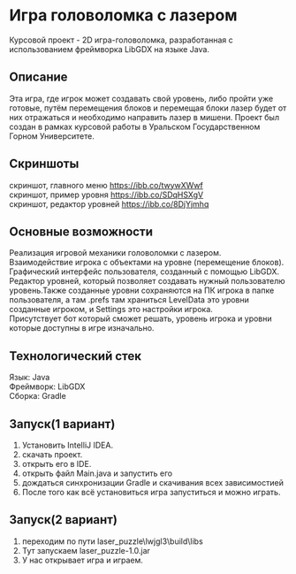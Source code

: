 # Игра головоломка с лазером 

Курсовой проект - 2D игра-головоломка, разработанная с использованием фреймворка LibGDX на языке Java.
## Описание 
Эта игра, где игрок может создавать свой уровень, либо пройти уже готовые, путём перемещения блоков и перемещая блоки лазер будет от них отражаться и необходимо направить лазер в мишени. Проект был создан в рамках курсовой работы в Уральском Государственном Горном Университете.
## Скриншоты
скриншот, главного меню      https://ibb.co/twywXWwf  
скриншот, пример уровня      https://ibb.co/SDqHSXgV  
скриншот, редактор уровней   https://ibb.co/8DjYjmhq  
## Основные возможности
Реализация игровой механики головоломки с лазером.  
Взаимодействие игрока с объектами на уровне (перемещение блоков).   
Графический интерфейс пользователя, созданный с помощью LibGDX.  
Редактор уровней, который позволяет создавать нужный пользователю уровень.Также созданные уровни сохраняются на ПК игрока в папке пользователя, а там .prefs там храниться LevelData это уровни созданные игроком, и Settings это настройки игрока.  
Присутствует бот который сможет решать, уровень игрока и уровни которые доступны в игре изначально.  
## Технологический стек
Язык: Java  
Фреймворк: LibGDX  
Сборка: Gradle  
## Запуск(1 вариант)
1. Установить IntelliJ IDEA.
2. скачать проект.
3. открыть его в IDE.
4. открыть файл Main.java и запустить его
5. дождаться синхронизации Gradle и скачивания всех зависимостией
6. После того как всё установиться игра запуститься и можно играть.
## Запуск(2 вариант)
1. переходим по пути laser_puzzle\lwjgl3\build\libs
2. Тут запускаем laser_puzzle-1.0.jar
3. У нас открывает игра и играем.

